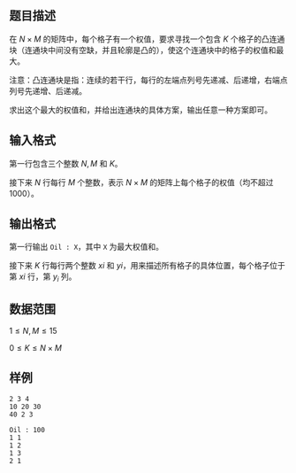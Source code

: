## 题目描述

在 $N \times M$ 的矩阵中，每个格子有一个权值，要求寻找一个包含 $K$ 个格子的凸连通块（连通块中间没有空缺，并且轮廓是凸的），使这个连通块中的格子的权值和最大。

注意：凸连通块是指：连续的若干行，每行的左端点列号先递减、后递增，右端点列号先递增、后递减。

求出这个最大的权值和，并给出连通块的具体方案，输出任意一种方案即可。

## 输入格式

第一行包含三个整数 $N,M$ 和 $K$。

接下来 $N$ 行每行 $M$ 个整数，表示 $N \times M$ 的矩阵上每个格子的权值（均不超过 $1000$）。

## 输出格式

第一行输出 `Oil : X`，其中 `X` 为最大权值和。

接下来 $K$ 行每行两个整数 $xi$ 和 $yi$，用来描述所有格子的具体位置，每个格子位于第 $xi$ 行，第 $y_i$ 列。

## 数据范围

$1 \leq N,M \leq 15$

$0 \leq K \leq N \times M$

## 样例

```input1
2 3 4
10 20 30
40 2 3
```

```output1
Oil : 100
1 1
1 2
1 3
2 1
```
